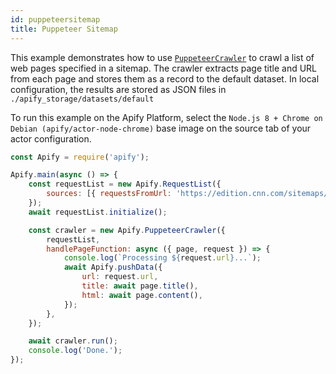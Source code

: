 ```yaml
---
id: puppeteersitemap
title: Puppeteer Sitemap
---
```


This example demonstrates how to use [`PuppeteerCrawler`](../api/puppeteercrawler) to crawl a list of web pages
specified in a sitemap. The crawler extracts page title and URL from each page
and stores them as a record to the default dataset.
In local configuration, the results are stored as JSON files in `./apify_storage/datasets/default`

To run this example on the Apify Platform, select the `Node.js 8 + Chrome on Debian (apify/actor-node-chrome)` base image
on the source tab of your actor configuration.
```javascript
const Apify = require('apify');

Apify.main(async () => {
    const requestList = new Apify.RequestList({
        sources: [{ requestsFromUrl: 'https://edition.cnn.com/sitemaps/cnn/news.xml' }],
    });
    await requestList.initialize();

    const crawler = new Apify.PuppeteerCrawler({
        requestList,
        handlePageFunction: async ({ page, request }) => {
            console.log(`Processing ${request.url}...`);
            await Apify.pushData({
                url: request.url,
                title: await page.title(),
                html: await page.content(),
            });
        },
    });

    await crawler.run();
    console.log('Done.');
});
```